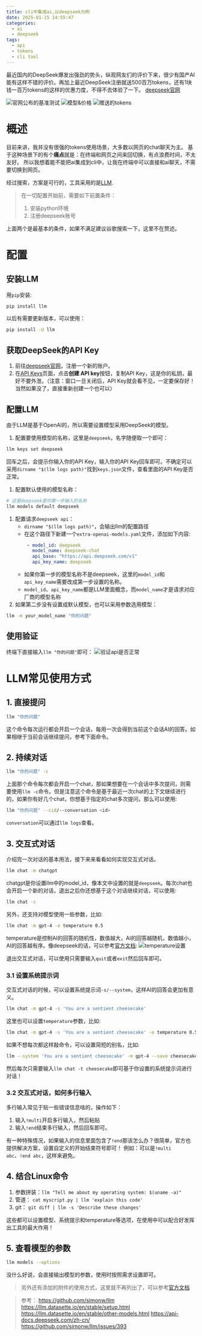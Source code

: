 ```yaml
---
title: cli中集成ai,以deepseek为例
date: 2025-01-15 14:55:47
categories: 
  - ai
  - deepseek
tags:
  - api
  - tokens
  - cli tool
---
```


最近国内的DeepSeek爆发出强劲的势头，纵观网友们的评价下来，很少有国产AI能有这样不错的评价。再加上最近DeepSeek注册就送500百万tokens，还有1块钱一百万tokens的这样的优惠力度，不得不去体验了一下。
[deepseek官网](https://www.deepseek.com/)

<!-- more -->

![官网公布的基准测试](../images/2025-01-15-15-17-27.png)
![模型&价格](../images/2025-01-15-15-24-16.png)
![赠送的tokens](../images/2025-01-15-15-25-09.png)


# 概述

目前来讲，我并没有很强的tokens使用场景，大多数以网页的chat聊天为主。
基于这种场景下的有个**痛点**就是：在终端和网页之间来回切换，有点浪费时间，不太友好。
所以我想着能不能把ai集成到cli中，让我在终端中可以直接和ai聊天，不需要切换到网页。

经过搜索，方案是可行的，工具采用的是[LLM](https://github.com/simonw/llm).

> 在一切配置开始前，需要如下前置条件：
> 1. 安装python环境
> 2. 注册deepseek账号

上面两个是最基本的条件，如果不满足建议谷歌搜索一下，这里不在赘述。

# 配置

## 安装LLM

用`pip`安装:
```bash
pip install llm
```

以后有需要更新版本，可以使用：
```bash
pip install -U llm
```

## 获取DeepSeek的API Key

1. 前往[deepseek官网](https://www.deepseek.com/)，注册一个新的账户。
2. 在[API Keys](https://platform.deepseek.com/api_keys)页面，点击**创建 API key**按钮，复制API Key，这是你的私钥，最好不要外泄。（注意：窗口一旦关闭后，API Key就会看不见，一定要保存好！当然如果没了，直接重新创建一个也可以）

## 配置LLM

由于LLM是基于OpenAI的，所以需要设置模型采用DeepSeek的模型。

1. 配置要使用模型的名称，这里是`deepseek`，名字随便取一个即可：
```bash
llm keys set deepseek
```
回车之后，会提示你输入你的API Key，输入你的API Key回车即可。不确定可以采用`dirname "$(llm logs path)"`找到`keys.json`文件，查看里面的API Key是否正常。

1. 配置默认使用的模型名称：
```bash
# 这里deepseek是你第一步输入的名称
llm models default deepseek
```
1. 配置请求`deepseek api`：
     * `dirname "$(llm logs path)"`，会输出llm的配置路径
     * 在这个路径下新建一个`extra-openai-models.yaml`文件，添加如下内容:
       ```yaml
        - model_id: deepseek
          model_name: deepseek-chat
          api_base: "https://api.deepseek.com/v1"
          api_key_name: deepseek
       ```
      * 如果你第一步的模型名称不是deepseek，这里的`model_id`和`api_key_name`需要改成第一步设置的名称。
      * `model_id`、`api_key_name`都是LLM里面概念，而`model_name`才是请求对应厂商的模型名称
2. 如果第二步没有设置成默认模型，也可以采用参数选用模型：
```bash
llm -m your_model_name "你的问题"
```


## 使用验证

终端下直接输入`llm "你的问题"`即可：
![验证api是否正常](../images/2025-01-15-16-06-59.png)


# LLM常见使用方式

## 1. 直接提问

```bash
llm "你的问题"
```
这个命令每次运行都会开启一个会话，每用一次会得到当前这个会话AI的回答。如果相继于当前会话继续提问，参考下面命令。


## 2. 持续对话

```bash
llm "你的问题" -c
```
上面那个命令每次都会开启一个chat，那如果想要在一个会话中多次提问，则需要使用`llm -c`命令。但是注意这个命令是基于最近一次chat的上下文继续进行的，如果你有好几个chat，你想基于指定的chat多次提问，那么可以使用:
```bash
llm "你的问题" --cid/--conversation <id>
```
`conversation`可以通过`llm logs`查看。


## 3. 交互式对话

介绍完一次对话的基本用法，接下来来看看如何实现交互式对话。
```bash
llm chat -m chatgpt
```
chatgpt是你设置llm中的model_id，像本文中设置的就是`deepseek`。每次chat也会开启一个新的对话，退出之后你还想基于这个对话继续对话，可以使用:
```bash
llm chat -c
```
另外，还支持对模型使用一些参数，比如:
```bash
llm chat -m gpt-4 -o temperature 0.5
```
temperature是控制AI的回答的随机性，数值越大，AI的回答越随机，数值越小，AI的回答越有序。像deepseek的话，可以参考[官方文档](https://api-docs.deepseek.com/zh-cn/quick_start/parameter_settings):
![temperature设置](../images/2025-01-16-10-33-05.png)


退出交互式对话，可以使用只需要输入`quit`或者`exit`然后回车即可。

### 3.1 设置系统提示词

交互式对话的时候，可以设置系统提示词`-s/--system`，这样AI的回答会更加有意义。
```bash
llm chat -m gpt-4 -s 'You are a sentient cheesecake'
```
这里也可以设置`temperature`参数，比如:
```bash
llm chat -m gpt-4 -s 'You are a sentient cheesecake' -o temperature 0.5
```

如果不想每次都这样敲命令，可以设置简短的别名，比如:
```bash
llm --system 'You are a sentient cheesecake' -m gpt-4 --save cheesecake
```
然后每次只需要输入`llm chat -t cheesecake`即可基于你设置的系统提示词进行对话！


### 3.2 交互式对话，如何多行输入

多行输入常见于贴一些错误信息啥的，操作如下：
1. 输入`!multi`开启多行输入，然后粘贴
2. 输入`!end`结束多行输入，然后回车即可。

有一种特殊情况，如果输入的信息里面包含了`!end`那该怎么办？很简单，官方也提供解决方案，设置自定义的开始结束符号即可！
例如：可以是`!multi abc`、`!end abc`，这样来避免。


## 4. 结合Linux命令

1. 参数拼装：`llm "Tell me about my operating system: $(uname -a)"`
2. 管道： `cat myscript.py | llm 'explain this code'`
3. git： `git diff | llm -s 'Describe these changes'`
   
这些都可以设置模型、系统提示和temperature等选项，在使用中可以配合好发挥出工具的最大作用！


## 5. 查看模型的参数

```bash
llm models --options
```
没什么好说，会直接输出模型的参数，使用时按照需求设置即可。

> 另外还有添加的附件的使用方式，这里就不再列出了，可以参考[官方文档](https://llm.datasette.io/en/stable/usage.html)


> 参考：
> https://github.com/simonw/llm
> https://llm.datasette.io/en/stable/setup.html
> https://llm.datasette.io/en/stable/other-models.html
> https://api-docs.deepseek.com/zh-cn/
> https://github.com/simonw/llm/issues/393